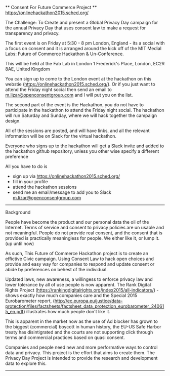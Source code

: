 ** Consent For Future Commerce Project ** 
https://onlinehackathon2015.sched.org/

The Challenge: To Create and present a  Global Privacy Day campaign for the annual Privacy Day  that uses consent law to make a request for transparency and privacy.  

The first event is on Friday at 5:30 - 8 pm London, England - its a social with a focus on consent and it  is arranged around the kick off of the MIT Medial Labs: Future of Commerce Hackathon & Un-Conference. 

This will be held at the Fab Lab in London 
1 Frederick's Place, London, EC2R 8AE, United Kingdom

You can sign up to come to the London event at the hackathon on this webstie (https://onlinehackathon2015.sched.org/).  Or if you just want to attend the Friday night social then send an email to m.lizar@openconsentgroup.com and I will put you on the list.  

The second part of the event is the Hackathon, you do not have to participate in the hackathon to attend the Friday night social.  The hackathon will run Saturday and Sunday, where we will hack together the campaign design.

All of the sessions are posted, and will have links, and all the relevant information will be on Slack for the virtual hackathon.

Everyone who signs up to the hackathon will get a Slack invite and added  to the hackathon github repository, unless you other wise specify a different preference 

All you have to do is 
* sign up via https://onlinehackathon2015.sched.org/
* fill in your profile
* attend the hackathon sessions
* send me an email/message to add you to Slack  m.lizar@openconsentgroup.com

****
Background

People have become the product and our personal data the oil of the Internet.  Terms of service and consent to privacy policies are un usable and not meaningful. People do not provide real consent, and the consent that is provided is practically meaningless for people.   We either like it, or lump it.  (up until now)

As such, This Future of Commerce Hackathon project is to create an effictive Civic campaign. Using Consent Law to hack open choices and provide and easy way for companies to respond and update consent or abide by preferences on behest of the individual. 

Updated laws, new awareness, a willingess to enforce privacy law and lower tolerance by all of use people is now apparent.  The Rank Digital Rights Project (https://rankingdigitalrights.org/index2015/all-indicators/) - shows exactly how much companies care and the Special 2015 Eurobarometer report, (http://ec.europa.eu/justice/data-protection/files/factsheets/factsheet_data_protection_eurobarometer_240615_en.pdf) illustrates how much people don't like it.   

This is apparent in the market now as the use of Ad blocker has grown to the biggest (commercial) boycott in human history, the EU-US Safe Harbor treaty has disintigrated and the courts are not supporting click through terms and commercial practices based on quasi consent.   

Companies and people need new and more performative ways to control  data and privacy.   This project is the effort that aims to create them.  The Privacy Day Project is intended to provide the research and development  data to explore this. 


****


